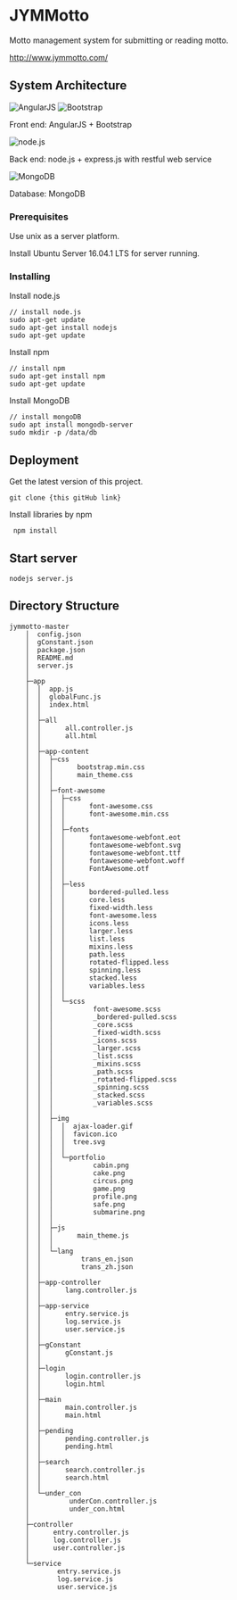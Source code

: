 # JYMMotto

Motto management system for submitting or reading motto.

http://www.jymmotto.com/

## System Architecture

![AngularJS](http://www.zluck.com/wp-content/uploads/2016/11/angularjs-development-logo-uai-258x272.png)
![Bootstrap](http://dannykapp.com/wp-content/uploads/2015/07/bootstrap02.png)

Front end: AngularJS + Bootstrap


![node.js](https://upload.wikimedia.org/wikipedia/commons/7/7e/Node.js_logo_2015.svg)

Back end: node.js + express.js with restful web service


![MongoDB](https://upload.wikimedia.org/wikipedia/en/thumb/4/45/MongoDB-Logo.svg/527px-MongoDB-Logo.svg.png)

Database: MongoDB

### Prerequisites


Use unix as a server platform.


Install Ubuntu Server 16.04.1 LTS for server running.

### Installing


Install node.js


```
// install node.js
sudo apt-get update
sudo apt-get install nodejs
sudo apt-get update
```
Install npm


```
// install npm
sudo apt-get install npm
sudo apt-get update
```
Install MongoDB


```
// install mongoDB
sudo apt install mongodb-server
sudo mkdir -p /data/db
```


## Deployment

Get the latest version of this project.
```
git clone {this gitHub link}
```
Install libraries by npm


```
 npm install
```


## Start server


```
nodejs server.js
```


## Directory Structure

```
jymmotto-master
    │  config.json
    │  gConstant.json
    │  package.json
    │  README.md
    │  server.js
    │
    ├─app
    │  │  app.js
    │  │  globalFunc.js
    │  │  index.html
    │  │
    │  ├─all
    │  │      all.controller.js
    │  │      all.html
    │  │
    │  ├─app-content
    │  │  ├─css
    │  │  │      bootstrap.min.css
    │  │  │      main_theme.css
    │  │  │
    │  │  ├─font-awesome
    │  │  │  ├─css
    │  │  │  │      font-awesome.css
    │  │  │  │      font-awesome.min.css
    │  │  │  │
    │  │  │  ├─fonts
    │  │  │  │      fontawesome-webfont.eot
    │  │  │  │      fontawesome-webfont.svg
    │  │  │  │      fontawesome-webfont.ttf
    │  │  │  │      fontawesome-webfont.woff
    │  │  │  │      FontAwesome.otf
    │  │  │  │
    │  │  │  ├─less
    │  │  │  │      bordered-pulled.less
    │  │  │  │      core.less
    │  │  │  │      fixed-width.less
    │  │  │  │      font-awesome.less
    │  │  │  │      icons.less
    │  │  │  │      larger.less
    │  │  │  │      list.less
    │  │  │  │      mixins.less
    │  │  │  │      path.less
    │  │  │  │      rotated-flipped.less
    │  │  │  │      spinning.less
    │  │  │  │      stacked.less
    │  │  │  │      variables.less
    │  │  │  │
    │  │  │  └─scss
    │  │  │          font-awesome.scss
    │  │  │          _bordered-pulled.scss
    │  │  │          _core.scss
    │  │  │          _fixed-width.scss
    │  │  │          _icons.scss
    │  │  │          _larger.scss
    │  │  │          _list.scss
    │  │  │          _mixins.scss
    │  │  │          _path.scss
    │  │  │          _rotated-flipped.scss
    │  │  │          _spinning.scss
    │  │  │          _stacked.scss
    │  │  │          _variables.scss
    │  │  │
    │  │  ├─img
    │  │  │  │  ajax-loader.gif
    │  │  │  │  favicon.ico
    │  │  │  │  tree.svg
    │  │  │  │
    │  │  │  └─portfolio
    │  │  │          cabin.png
    │  │  │          cake.png
    │  │  │          circus.png
    │  │  │          game.png
    │  │  │          profile.png
    │  │  │          safe.png
    │  │  │          submarine.png
    │  │  │
    │  │  ├─js
    │  │  │      main_theme.js
    │  │  │
    │  │  └─lang
    │  │          trans_en.json
    │  │          trans_zh.json
    │  │
    │  ├─app-controller
    │  │      lang.controller.js
    │  │
    │  ├─app-service
    │  │      entry.service.js
    │  │      log.service.js
    │  │      user.service.js
    │  │
    │  ├─gConstant
    │  │      gConstant.js
    │  │
    │  ├─login
    │  │      login.controller.js
    │  │      login.html
    │  │
    │  ├─main
    │  │      main.controller.js
    │  │      main.html
    │  │
    │  ├─pending
    │  │      pending.controller.js
    │  │      pending.html
    │  │
    │  ├─search
    │  │      search.controller.js
    │  │      search.html
    │  │
    │  └─under_con
    │          underCon.controller.js
    │          under_con.html
    │
    ├─controller
    │      entry.controller.js
    │      log.controller.js
    │      user.controller.js
    │
    └─service
            entry.service.js
            log.service.js
            user.service.js
```
